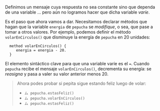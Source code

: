 Definimos un mensaje cuya respuesta no sea constante sino que dependa de una variable ... pero aún no logramos hacer que dicha variable _varíe_. 

Es el paso que ahora vamos a dar. Necesitamos declarar métodos que hagan que la variable `energia` de `pepucha` se _modifique_, o sea, que pase a tomar a otros valores. 
Por ejemplo, podemos definir el método `volarEnCirculos()` que disminuye la energía de `pepucha` en 20 unidades:

``` wollok
  method volarEnCirculos() {
     energia = energia - 20.
  }
``` 

El elemento sintáctico clave para que una variable varíe es el `=`. Cuando `pepucha` recibe el mensaje `volarEnCirculos()`, decrementa su energía: se _reasigna_ y pasa a valer su valor anterior menos 20.  


> Ahora podes probar si pepita sigue estando feliz luego de volar:
>  
> * `ム pepucha.estasFeliz()`
> * `ム pepucha.volarEnCirculos()`
> * `ム pepucha.estasFeliz()`

